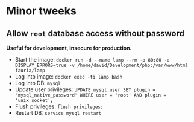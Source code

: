 # Minor tweeks

## Allow `root` database access without password

**Useful for development, insecure for production.**

* Start the image: `docker run -d --name lamp --rm -p 80:80 -e DISPLAY_ERRORS=true -v /home/david/Development/php:/var/www/html fauria/lamp`
* Log into image: `docker exec -ti lamp bash`
* Log into DB: `mysql`
* Update user privileges: `UPDATE mysql.user SET plugin = 'mysql_native_password' WHERE user = 'root' AND plugin = 'unix_socket';`
* Flush privileges: `flush privileges;`
* Restart DB: `service mysql restart`
